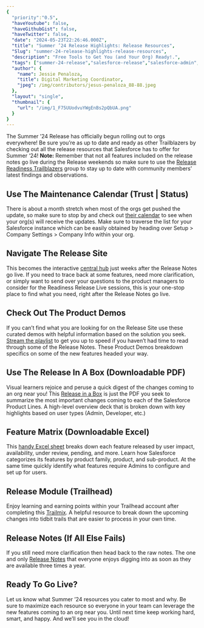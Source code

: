 ```yaml
---
{
  "priority":"0.5",
  "haveYoutube": false,
  "haveGithubGist": false,
  "haveTwitter": false,
  "date": "2024-05-23T22:26:46.000Z",
  "title": "Summer ’24 Release Highlights: Release Resources",
  "Slug": "summer-24-release-highlights-release-resources",
  "description": "Free Tools to Get You (and Your Org) Ready!.",
  "tags": ["summer-24-release","salesforce-release","salesforce-admin","salesforce","salesforce-summer-24"],
  "author": {
    "name": Jessie Penaloza,
    "title": Digital Marketing Coordinator,
    "jpeg": /img/contributors/jesus-penaloza_88-88.jpeg
  },
  "layout": "single",
  "thumbnail": {
    "url": "/img/1_F75UUodvuYWgEnBs2pQbUA.png"
  }
}
---
```

The Summer ’24 Release has officially begun rolling out to orgs everywhere! Be sure you’re as up to date and ready as other Trailblazers by checking out all the release resources that Salesforce has to offer for Summer ‘24!
<strong>Note:</strong> Remember that not all features included on the release notes go live during the Release weekends so make sure to use the [Release Readiness Trailblazers](https://trailhead.salesforce.com/trailblazer-community/groups/0F9300000001okuCAA) group to stay up to date with community members’ latest findings and observations.

## Use The Maintenance Calendar (Trust | Status)

There is about a month stretch when most of the orgs get pushed the update, so make sure to stop by and check out [their calendar](https://status.salesforce.com/products/all/maintenances) to see when your org(s) will receive the updates. Make sure to traverse the list for your Salesforce instance which can be easily obtained by heading over Setup &gt; Company Settings &gt; Company Info within your org.

## Navigate The Release Site

This becomes the interactive [central hub](https://www.salesforce.com/products/summer-24-release/) just weeks after the Release Notes go live. If you need to trace back at some features, need more clarification, or simply want to send over your questions to the product managers to consider for the Readiness Release Live sessions, this is your one-stop place to find what you need, right after the Release Notes go live.

## Check Out The Product Demos

If you can’t find what you are looking for on the Release Site use these curated demos with helpful information based on the solution you seek. [Stream the playlist](https://www.salesforce.com/products/summer-24-release-all-demos/) to get you up to speed if you haven’t had time to read through some of the Release Notes. These Product Demos breakdown specifics on some of the new features headed your way.

## Use The Release In A Box (Downloadable PDF)

Visual learners rejoice and peruse a quick digest of the changes coming to an org near you! This [Release in a Box](https://www.salesforce.com/content/dam/web/en_us/www/documents/release-notes/summer24-release-in-a-box.pdf) is just the PDF you seek to summarize the most important changes coming to each of the Salesforce Product Lines. A high-level overview deck that is broken down with key highlights based on user types (Admin, Developer, etc.)

## Feature Matrix (Downloadable Excel)

This [handy Excel sheet](https://trailhead.salesforce.com/trailblazer-community/files/0694V00000Uhj4ZQAR?tab=overview) breaks down each feature released by user impact, availability, under review, pending, and more. Learn how Salesforce categorizes its features by product family, product, and sub-product. At the same time quickly identify what features require Admins to configure and set up for users.

## Release Module (Trailhead)

Enjoy learning and earning points within your Trailhead account after completing this [Trailmix](https://trailhead.salesforce.com/content/learn/modules/summer-24-release-highlights). A helpful resource to break down the upcoming changes into tidbit trails that are easier to process in your own time.

## Release Notes (If All Else Fails)

If you still need more clarification then head back to the raw notes. The one and only [Release Notes](https://help.salesforce.com/s/articleView?id=release-notes.salesforce_release_notes.htm&amp;release=250&amp;type=5) that everyone enjoys digging into as soon as they are available three times a year.

## Ready To Go Live?

Let us know what Summer ’24 resources you cater to most and why. Be sure to maximize each resource so everyone in your team can leverage the new features coming to an org near you.
Until next time keep working hard, smart, and happy. And we’ll see you in the cloud!
